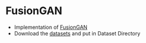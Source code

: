 # FusionGAN
- Implementation of [FusionGAN](https://arxiv.org/pdf/1804.07455.pdf)
- Download the [datasets](https://drive.google.com/drive/folders/1waOPQYOmQF1k0pT50uqp6STzYDdSv_5N) and put in Dataset Directory

